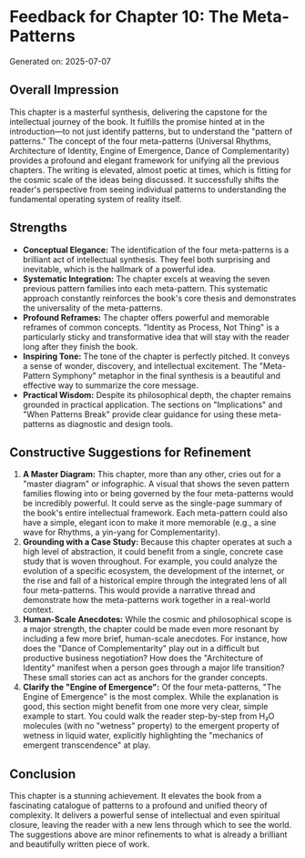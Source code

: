 
# Feedback for Chapter 10: The Meta-Patterns

Generated on: 2025-07-07

## Overall Impression

This chapter is a masterful synthesis, delivering the capstone for the intellectual journey of the book. It fulfills the promise hinted at in the introduction—to not just identify patterns, but to understand the "pattern of patterns." The concept of the four meta-patterns (Universal Rhythms, Architecture of Identity, Engine of Emergence, Dance of Complementarity) provides a profound and elegant framework for unifying all the previous chapters. The writing is elevated, almost poetic at times, which is fitting for the cosmic scale of the ideas being discussed. It successfully shifts the reader's perspective from seeing individual patterns to understanding the fundamental operating system of reality itself.

## Strengths

*   **Conceptual Elegance:** The identification of the four meta-patterns is a brilliant act of intellectual synthesis. They feel both surprising and inevitable, which is the hallmark of a powerful idea.
*   **Systematic Integration:** The chapter excels at weaving the seven previous pattern families into each meta-pattern. This systematic approach constantly reinforces the book's core thesis and demonstrates the universality of the meta-patterns.
*   **Profound Reframes:** The chapter offers powerful and memorable reframes of common concepts. "Identity as Process, Not Thing" is a particularly sticky and transformative idea that will stay with the reader long after they finish the book.
*   **Inspiring Tone:** The tone of the chapter is perfectly pitched. It conveys a sense of wonder, discovery, and intellectual excitement. The "Meta-Pattern Symphony" metaphor in the final synthesis is a beautiful and effective way to summarize the core message.
*   **Practical Wisdom:** Despite its philosophical depth, the chapter remains grounded in practical application. The sections on "Implications" and "When Patterns Break" provide clear guidance for using these meta-patterns as diagnostic and design tools.

## Constructive Suggestions for Refinement

1.  **A Master Diagram:** This chapter, more than any other, cries out for a "master diagram" or infographic. A visual that shows the seven pattern families flowing into or being governed by the four meta-patterns would be incredibly powerful. It could serve as the single-page summary of the book's entire intellectual framework. Each meta-pattern could also have a simple, elegant icon to make it more memorable (e.g., a sine wave for Rhythms, a yin-yang for Complementarity).
2.  **Grounding with a Case Study:** Because this chapter operates at such a high level of abstraction, it could benefit from a single, concrete case study that is woven throughout. For example, you could analyze the evolution of a specific ecosystem, the development of the internet, or the rise and fall of a historical empire through the integrated lens of all four meta-patterns. This would provide a narrative thread and demonstrate how the meta-patterns work together in a real-world context.
3.  **Human-Scale Anecdotes:** While the cosmic and philosophical scope is a major strength, the chapter could be made even more resonant by including a few more brief, human-scale anecdotes. For instance, how does the "Dance of Complementarity" play out in a difficult but productive business negotiation? How does the "Architecture of Identity" manifest when a person goes through a major life transition? These small stories can act as anchors for the grander concepts.
4.  **Clarify the "Engine of Emergence":** Of the four meta-patterns, "The Engine of Emergence" is the most complex. While the explanation is good, this section might benefit from one more very clear, simple example to start. You could walk the reader step-by-step from H₂O molecules (with no "wetness" property) to the emergent property of wetness in liquid water, explicitly highlighting the "mechanics of emergent transcendence" at play.

## Conclusion

This chapter is a stunning achievement. It elevates the book from a fascinating catalogue of patterns to a profound and unified theory of complexity. It delivers a powerful sense of intellectual and even spiritual closure, leaving the reader with a new lens through which to see the world. The suggestions above are minor refinements to what is already a brilliant and beautifully written piece of work.
